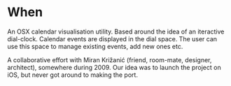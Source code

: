 # When


An OSX calendar visualisation utility. Based around the idea of an iteractive dial-clock. Calendar events are
displayed in the dial space. The user can use this space to manage existing events, add new ones etc.


A collaborative effort with Miran Križanić (friend, room-mate, designer, architect), somewhere during 2009. Our
idea was to launch the project on iOS, but never got around to making the port.
